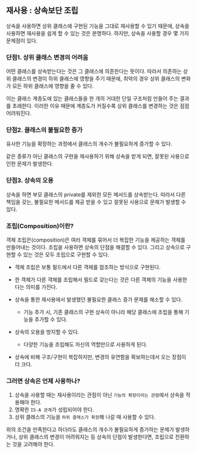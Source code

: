 ## 재사용 : 상속보단 조립

상속을 사용하면 상위 클래스에 구현된 기능을 그대로 재사용할 수 있기 때문에, 상속을 사용하면 재사용을 쉽게 할 수 있는 것은 분명하다. 하지만, 상속을 사용할 경우 몇 가지 문제점이 있다.

### 단점1. 상위 클래스 변경의 어려움

어떤 클래스를 상속받는다는 것은 그 클래스에 의존한다는 뜻이다. 따라서 의존하는 상위 클래스의 변경이 하위 클래스에 영향을 주기 때문에, 최악의 경우 상위 클래스의 변화가 모든 하위 클래스에 영향을 줄 수 있다.

이는 클래스 계층도에 있는 클래스들을 한 개의 거대한 단일 구조처럼 만들어 주는 결과를 초래한다. 이러한 이유 때문에 계층도가 커질수록 상위 클래스를 변경하는 것은 점점 어려워진다.

### 단점2. 클래스의 불필요한 증가

유사한 기능을 확장하는 과정에서 클래스의 개수가 불필요하게 증가할 수 있다.

같은 종류가 아닌 클래스의 구현을 재사용하기 위해 상속을 받게 되면, 잘못된 사용으로 인한 문제가 발생한다.

### 단점3. 상속의 오용

상속을 하면 부모 클래스의 private를 제외한 모든 메서드를 상속받는다. 따라서 다른 책임을 갖는, 불필요한 메서드를 제공 받을 수 있고 잘못된 사용으로 문제가 발생할 수 있다.



### 조립(Composition)이란?

객체 조립은(composition)은 여러 객체를 묶어서 더 복잡한 기능을 제공하는 객체를 만들어내는 것이다. 조립을 사용하면 상속의 단점을 해결할 수 있다. 그리고 상속으로 구현할 수 있는 것은 모두 조립으로 구현할 수 있다.

- 객체 조립은 보통 필드에서 다른 객체를 참조하는 방식으로 구현된다.
- 한 객체가 다른 객체를 조립해서 필드로 갖는다는 것은 다른 객체의 기능을 사용한다는 의미를 가진다.
- 상속을 통한 재사용에서 발생했던 불필요한 클래스 증가 문제를 해소할 수 있다.
  - 기능 추가 시, 기존 클래스의 구현 상속이 아니라 해당 클래스에 조립을 통해 기능을 추가할 수 있다.
- 상속의 오용을 방지할 수 있다. 
  - 다양한 기능을 조립해도 자신의 역할만으로 사용하게 된다. 

- 상속에 비해 구조/구현이 복잡하지만, 변경의 유연함을 확보하는데서 오는 장점이 더 크다.


### 그러면 상속은 언제 사용하나?

1. 상속을 사용할 때는 재사용이라는 관점이 아닌 `기능의 확장이라는 관점`에서 상속을 적용해야 한다.
2. 명확한 `IS-A 관계`가 성립되어야 한다.
3. 상위 클래스의 기능을 `하위 클래스가 확장`해 나갈 때 사용할 수 있다.

위의 조건을 만족한다고 하더라도 클래스의 개수가 불필요하게 증가하는 문제가 발생하거나, 상위 클래스의 변경이 어려워지는 등 상속의 단점이 발생한다면, 조립으로 전환하는 것을 고려해야 한다.